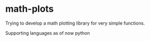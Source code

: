 # math-plots
Trying to develop a math plotting library for very simple functions.

Supporting languages as of now
python
